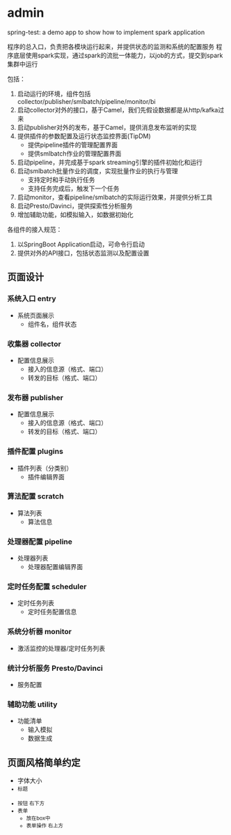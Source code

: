 # admin

spring-test: a demo app to show how to implement spark application

程序的总入口，负责把各模块运行起来，并提供状态的监测和系统的配置服务
程序底层使用spark实现，通过spark的流批一体能力，以job的方式，提交到spark集群中运行

包括：
1. 启动运行的环境，组件包括collector/publisher/smlbatch/pipeline/monitor/bi
2. 启动collector对外的接口，基于Camel，我们先假设数据都是从http/kafka过来
3. 启动publisher对外的发布，基于Camel，提供消息发布监听的实现
4. 提供插件的参数配置及运行状态监控界面(TipDM)
   - 提供pipeline插件的管理配置界面
   - 提供smlbatch作业的管理配置界面
5. 启动pipeline，并完成基于spark streaming引擎的插件初始化和运行
6. 启动smlbatch批量作业的调度，实现批量作业的执行与管理
   - 支持定时和手动执行任务
   - 支持任务完成后，触发下一个任务
7. 启动monitor，查看pipeline/smlbatch的实际运行效果，并提供分析工具
8. 启动Presto/Davinci，提供探索性分析服务
9. 增加辅助功能，如模拟输入，如数据初始化

各组件的接入规范：
1. 以SpringBoot Application启动，可命令行启动
2. 提供对外的API接口，包括状态监测以及配置设置

## 页面设计

### 系统入口 entry
- 系统页面展示
  - 组件名，组件状态
### 收集器 collector
- 配置信息展示
  - 接入的信息源（格式、端口）
  - 转发的目标（格式、端口）
### 发布器 publisher
- 配置信息展示
  - 接入的信息源（格式、端口）
  - 转发的目标（格式、端口）
### 插件配置 plugins
- 插件列表（分类别）
  - 插件编辑界面
### 算法配置 scratch
- 算法列表
  - 算法信息
### 处理器配置 pipeline
- 处理器列表
  - 处理器配置编辑界面
### 定时任务配置 scheduler
- 定时任务列表
  - 定时任务配置信息
### 系统分析器 monitor
- 激活监控的处理器/定时任务列表
### 统计分析服务 Presto/Davinci
- 服务配置
### 辅助功能 utility
- 功能清单
  - 输入模拟
  - 数据生成

## 页面风格简单约定

- 字体大小 <small>
- 标题 <h4>
- 按钮 右下方
- 表单
  - 放在box中
  - 表单操作 右上方
